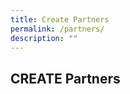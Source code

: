 ```yaml
---
title: Create Partners
permalink: /partners/
description: ""
---
```

CREATE Partners
---------------

